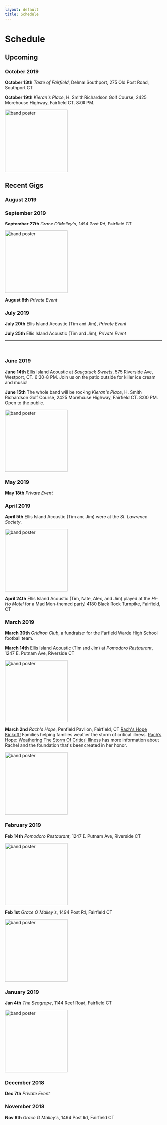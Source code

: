 ```yaml
---
layout: default
title: Schedule
---
```


# Schedule

## Upcoming

### October 2019

**October 13th** *Taste of Fairfield*, Delmar Southport, 275 Old Post Road,
Southport CT

**October 19th** *Kieran's Place*, H. Smith Richardson Golf Course, 2425
Morehouse Highway, Fairfield CT. 8:00 PM.

<a href="images/poster_2019_10_19.jpg"><img src="images/poster_2019_10_19.jpg" alt="band poster" width="200"/></a>

## Recent Gigs

### August 2019

### September 2019

**September 27th** *Grace O'Malley's*, 1494 Post Rd, Fairfield CT

<a href="images/poster_2019_09_27.jpg"><img src="images/poster_2019_09_27.jpg" alt="band poster" width="200"/></a>

**August 8th** *Private Event*

### July 2019

**July 20th** Ellis Island Acoustic (Tim and Jim), *Private Event*

**July 25th** Ellis Island Acoustic (Tim and Jim), *Private Event*

<hr/>
<br/>

### June 2019

**June 14th** Ellis Island Acoustic at *Saugatuck Sweets*, 575 Riverside
Ave, Westport, CT. 6:30-8 PM. Join us on the patio outside for killer ice
cream and music!

**June 15th** The whole band will be rocking *Kieran's Place*, H. Smith
Richardson Golf Course, 2425 Morehouse Highway, Fairfield CT. 8:00 PM. Open
to the public.

<a href="images/poster_2019_06_15.jpg"><img src="images/poster_2019_06_15.jpg" alt="band poster" width="200"/></a>

### May 2019

**May 18th** *Private Event*

### April 2019

**April 5th** Ellis Island Acoustic (Tim and Jim) were at the *St. Lawrence
Society*.

<a href="images/poster_2019_04_05.jpg"><img src="images/poster_2019_04_05.jpg" alt="band poster" width="200"/></a>

**April 24th** Ellis Island Acoustic (Tim, Nate, Alex, and Jim) played at
the *Hi-Ho Motel* for a Mad Men-themed party! 4180 Black Rock Turnpike,
Fairfield, CT

### March 2019

**March 30th** *Gridiron Club*, a fundraiser for the Farfield Warde High
School football team.

**March 14th** Ellis Island Acoustic (Tim and Jim) at *Pomodoro Restaurant*,
1247 E. Putnam Ave, Riverside CT

<a href="images/poster_2019_03_14.jpg"><img src="images/poster_2019_03_14.jpg" alt="band poster" width="200"/></a>

**March 2nd** *Rach's Hope*, Penfield Pavilion, Fairfield, CT
[Rach's Hope Kickoff!](https://www.eventbrite.com/e/rachs-hope-kickoff-tickets-55122699478?ref=eios&aff=eios)
Families helping families weather the storm of critical illness.
[Rach’s Hope: Weathering The Storm Of Critical Illness](https://06880danwoog.com/2019/02/18/rachs-hope-weathering-the-storm-of-critical-illness)
has more information about Rachel and the foundation that's been created in
her honor.

<a href="https://www.eventbrite.com/e/rachs-hope-kickoff-tickets-55122699478?ref=eios&aff=eios">
  <img src="images/rachs_hope.jpeg" alt="band poster" width="200"/>
</a>

### February 2019

**Feb 14th** *Pomodoro Restaurant*, 1247 E. Putnam Ave, Riverside CT

<a href="images/poster_2019_02_14.jpg"><img src="images/poster_2019_02_14.jpg" alt="band poster" width="200"/></a>

**Feb 1st** *Grace O'Malley's*, 1494 Post Rd, Fairfield CT

<a href="images/poster_2019_02_01.jpg"><img src="images/poster_2019_02_01.jpg" alt="band poster" width="200"/></a>

### January 2019

**Jan 4th** *The Seagrape*, 1144 Reef Road, Fairfield CT

<a href="images/poster_2019_01_04.jpg"><img src="images/poster_2019_01_04.jpg" alt="band poster" width="200"/></a>

### December 2018

**Dec 7th** *Private Event*

### November 2018

**Nov 8th** *Grace O'Malley's*, 1494 Post Rd, Fairfield CT
